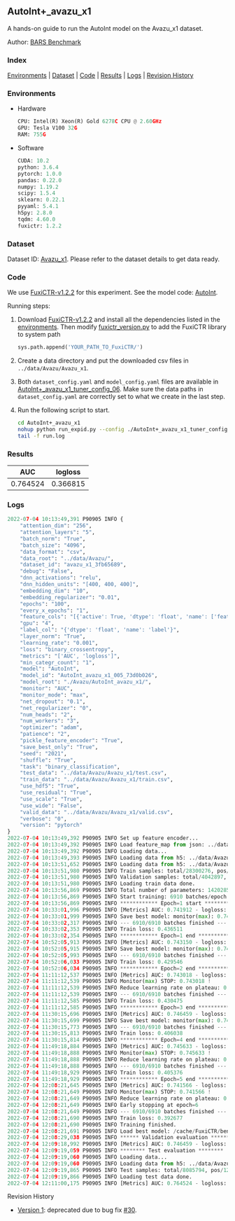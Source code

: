 ## AutoInt+_avazu_x1

A hands-on guide to run the AutoInt model on the Avazu_x1 dataset.

Author: [BARS Benchmark](https://github.com/reczoo/BARS/blob/main/CITATION)

### Index

[Environments](#Environments) | [Dataset](#Dataset) | [Code](#Code) | [Results](#Results) | [Logs](#Logs) | [Revision History](#Revision-History)

### Environments

+ Hardware
  
  ```python
  CPU: Intel(R) Xeon(R) Gold 6278C CPU @ 2.60GHz
  GPU: Tesla V100 32G
  RAM: 755G
  ```

+ Software
  
  ```python
  CUDA: 10.2
  python: 3.6.4
  pytorch: 1.0.0
  pandas: 0.22.0
  numpy: 1.19.2
  scipy: 1.5.4
  sklearn: 0.22.1
  pyyaml: 5.4.1
  h5py: 2.8.0
  tqdm: 4.60.0
  fuxictr: 1.2.2
  ```

### Dataset

Dataset ID: [Avazu_x1](https://github.com/openbenchmark/BARS/blob/master/ctr_prediction/datasets/Avazu#Avazu_x1). Please refer to the dataset details to get data ready.

### Code

We use [FuxiCTR-v1.2.2](https://github.com/reczoo/FuxiCTR/tree/v1.2.2) for this experiment. See the model code: [AutoInt](https://github.com/reczoo/FuxiCTR/blob/v1.2.2/fuxictr/pytorch/models/AutoInt.py).

Running steps:

1. Download [FuxiCTR-v1.2.2](https://github.com/reczoo/FuxiCTR/archive/refs/tags/v1.2.2.zip) and install all the dependencies listed in the [environments](#environments). Then modify [fuxictr_version.py](./fuxictr_version.py#L3) to add the FuxiCTR library to system path
   
   ```python
   sys.path.append('YOUR_PATH_TO_FuxiCTR/')
   ```

2. Create a data directory and put the downloaded csv files in `../data/Avazu/Avazu_x1`.

3. Both `dataset_config.yaml` and `model_config.yaml` files are available in [AutoInt+_avazu_x1_tuner_config_06](./AutoInt+_avazu_x1_tuner_config_06). Make sure the data paths in `dataset_config.yaml` are correctly set to what we create in the last step.

4. Run the following script to start.
   
   ```bash
   cd AutoInt+_avazu_x1
   nohup python run_expid.py --config ./AutoInt+_avazu_x1_tuner_config_06 --expid AutoInt_avazu_x1_005_73d0b026 --gpu 0 > run.log &
   tail -f run.log
   ```

### Results

| AUC      | logloss  |
|:--------:|:--------:|
| 0.764524 | 0.366815 |

### Logs

```python
2022-07-04 10:13:49,391 P90905 INFO {
    "attention_dim": "256",
    "attention_layers": "5",
    "batch_norm": "True",
    "batch_size": "4096",
    "data_format": "csv",
    "data_root": "../data/Avazu/",
    "dataset_id": "avazu_x1_3fb65689",
    "debug": "False",
    "dnn_activations": "relu",
    "dnn_hidden_units": "[400, 400, 400]",
    "embedding_dim": "10",
    "embedding_regularizer": "0.01",
    "epochs": "100",
    "every_x_epochs": "1",
    "feature_cols": "[{'active': True, 'dtype': 'float', 'name': ['feat_1', 'feat_2', 'feat_3', 'feat_4', 'feat_5', 'feat_6', 'feat_7', 'feat_8', 'feat_9', 'feat_10', 'feat_11', 'feat_12', 'feat_13', 'feat_14', 'feat_15', 'feat_16', 'feat_17', 'feat_18', 'feat_19', 'feat_20', 'feat_21', 'feat_22'], 'type': 'categorical'}]",
    "gpu": "4",
    "label_col": "{'dtype': 'float', 'name': 'label'}",
    "layer_norm": "True",
    "learning_rate": "0.001",
    "loss": "binary_crossentropy",
    "metrics": "['AUC', 'logloss']",
    "min_categr_count": "1",
    "model": "AutoInt",
    "model_id": "AutoInt_avazu_x1_005_73d0b026",
    "model_root": "./Avazu/AutoInt_avazu_x1/",
    "monitor": "AUC",
    "monitor_mode": "max",
    "net_dropout": "0.1",
    "net_regularizer": "0",
    "num_heads": "2",
    "num_workers": "3",
    "optimizer": "adam",
    "patience": "2",
    "pickle_feature_encoder": "True",
    "save_best_only": "True",
    "seed": "2021",
    "shuffle": "True",
    "task": "binary_classification",
    "test_data": "../data/Avazu/Avazu_x1/test.csv",
    "train_data": "../data/Avazu/Avazu_x1/train.csv",
    "use_hdf5": "True",
    "use_residual": "True",
    "use_scale": "True",
    "use_wide": "False",
    "valid_data": "../data/Avazu/Avazu_x1/valid.csv",
    "verbose": "0",
    "version": "pytorch"
}
2022-07-04 10:13:49,392 P90905 INFO Set up feature encoder...
2022-07-04 10:13:49,392 P90905 INFO Load feature_map from json: ../data/Avazu/avazu_x1_3fb65689/feature_map.json
2022-07-04 10:13:49,392 P90905 INFO Loading data...
2022-07-04 10:13:49,393 P90905 INFO Loading data from h5: ../data/Avazu/avazu_x1_3fb65689/train.h5
2022-07-04 10:13:51,652 P90905 INFO Loading data from h5: ../data/Avazu/avazu_x1_3fb65689/valid.h5
2022-07-04 10:13:51,980 P90905 INFO Train samples: total/28300276, pos/4953382, neg/23346894, ratio/17.50%, blocks/1
2022-07-04 10:13:51,980 P90905 INFO Validation samples: total/4042897, pos/678699, neg/3364198, ratio/16.79%, blocks/1
2022-07-04 10:13:51,980 P90905 INFO Loading train data done.
2022-07-04 10:13:56,869 P90905 INFO Total number of parameters: 14202856.
2022-07-04 10:13:56,869 P90905 INFO Start training: 6910 batches/epoch
2022-07-04 10:13:56,869 P90905 INFO ************ Epoch=1 start ************
2022-07-04 10:33:01,996 P90905 INFO [Metrics] AUC: 0.741912 - logloss: 0.398438
2022-07-04 10:33:01,999 P90905 INFO Save best model: monitor(max): 0.741912
2022-07-04 10:33:02,317 P90905 INFO --- 6910/6910 batches finished ---
2022-07-04 10:33:02,353 P90905 INFO Train loss: 0.436511
2022-07-04 10:33:02,354 P90905 INFO ************ Epoch=1 end ************
2022-07-04 10:52:05,913 P90905 INFO [Metrics] AUC: 0.743150 - logloss: 0.397991
2022-07-04 10:52:05,915 P90905 INFO Save best model: monitor(max): 0.743150
2022-07-04 10:52:05,993 P90905 INFO --- 6910/6910 batches finished ---
2022-07-04 10:52:06,033 P90905 INFO Train loss: 0.429546
2022-07-04 10:52:06,034 P90905 INFO ************ Epoch=2 end ************
2022-07-04 11:11:12,537 P90905 INFO [Metrics] AUC: 0.743018 - logloss: 0.397521
2022-07-04 11:11:12,539 P90905 INFO Monitor(max) STOP: 0.743018 !
2022-07-04 11:11:12,539 P90905 INFO Reduce learning rate on plateau: 0.000100
2022-07-04 11:11:12,539 P90905 INFO --- 6910/6910 batches finished ---
2022-07-04 11:11:12,585 P90905 INFO Train loss: 0.430475
2022-07-04 11:11:12,585 P90905 INFO ************ Epoch=3 end ************
2022-07-04 11:30:15,696 P90905 INFO [Metrics] AUC: 0.746459 - logloss: 0.396205
2022-07-04 11:30:15,699 P90905 INFO Save best model: monitor(max): 0.746459
2022-07-04 11:30:15,773 P90905 INFO --- 6910/6910 batches finished ---
2022-07-04 11:30:15,813 P90905 INFO Train loss: 0.406038
2022-07-04 11:30:15,814 P90905 INFO ************ Epoch=4 end ************
2022-07-04 11:49:18,884 P90905 INFO [Metrics] AUC: 0.745633 - logloss: 0.396847
2022-07-04 11:49:18,888 P90905 INFO Monitor(max) STOP: 0.745633 !
2022-07-04 11:49:18,888 P90905 INFO Reduce learning rate on plateau: 0.000010
2022-07-04 11:49:18,888 P90905 INFO --- 6910/6910 batches finished ---
2022-07-04 11:49:18,929 P90905 INFO Train loss: 0.405376
2022-07-04 11:49:18,929 P90905 INFO ************ Epoch=5 end ************
2022-07-04 12:08:21,645 P90905 INFO [Metrics] AUC: 0.741566 - logloss: 0.399525
2022-07-04 12:08:21,649 P90905 INFO Monitor(max) STOP: 0.741566 !
2022-07-04 12:08:21,649 P90905 INFO Reduce learning rate on plateau: 0.000001
2022-07-04 12:08:21,649 P90905 INFO Early stopping at epoch=6
2022-07-04 12:08:21,649 P90905 INFO --- 6910/6910 batches finished ---
2022-07-04 12:08:21,690 P90905 INFO Train loss: 0.392677
2022-07-04 12:08:21,690 P90905 INFO Training finished.
2022-07-04 12:08:21,691 P90905 INFO Load best model: /cache/FuxiCTR/benchmarks/Avazu/AutoInt_avazu_x1/avazu_x1_3fb65689/AutoInt_avazu_x1_005_73d0b026.model
2022-07-04 12:08:29,038 P90905 INFO ****** Validation evaluation ******
2022-07-04 12:09:18,992 P90905 INFO [Metrics] AUC: 0.746459 - logloss: 0.396205
2022-07-04 12:09:19,059 P90905 INFO ******** Test evaluation ********
2022-07-04 12:09:19,060 P90905 INFO Loading data...
2022-07-04 12:09:19,060 P90905 INFO Loading data from h5: ../data/Avazu/avazu_x1_3fb65689/test.h5
2022-07-04 12:09:19,865 P90905 INFO Test samples: total/8085794, pos/1232985, neg/6852809, ratio/15.25%, blocks/1
2022-07-04 12:09:19,866 P90905 INFO Loading test data done.
2022-07-04 12:11:00,175 P90905 INFO [Metrics] AUC: 0.764524 - logloss: 0.366815
```

Revision History

- [Version 1](https://github.com/openbenchmark/BARS/tree/88d3a0faa4565e975141ae89a52d35d3a8b56eda/ctr_prediction/benchmarks/AutoInt/AutoInt%2B_avazu_x1#autoint_avazu_x1): deprecated due to bug fix [#30](https://github.com/reczoo/FuxiCTR/issues/30).

